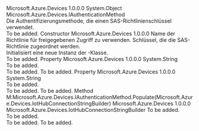 <Type Name="ServiceAuthenticationWithSharedAccessPolicyKey" FullName="Microsoft.Azure.Devices.ServiceAuthenticationWithSharedAccessPolicyKey">
  <TypeSignature Language="C#" Value="public sealed class ServiceAuthenticationWithSharedAccessPolicyKey : Microsoft.Azure.Devices.IAuthenticationMethod" />
  <TypeSignature Language="ILAsm" Value=".class public auto ansi sealed beforefieldinit ServiceAuthenticationWithSharedAccessPolicyKey extends System.Object implements class Microsoft.Azure.Devices.IAuthenticationMethod" />
  <TypeSignature Language="DocId" Value="T:Microsoft.Azure.Devices.ServiceAuthenticationWithSharedAccessPolicyKey" />
  <TypeSignature Language="VB.NET" Value="Public NotInheritable Class ServiceAuthenticationWithSharedAccessPolicyKey&#xA;Implements IAuthenticationMethod" />
  <TypeSignature Language="F#" Value="type ServiceAuthenticationWithSharedAccessPolicyKey = class&#xA;    interface IAuthenticationMethod" />
  <AssemblyInfo>
    <AssemblyName>Microsoft.Azure.Devices</AssemblyName>
    <AssemblyVersion>1.0.0.0</AssemblyVersion>
  </AssemblyInfo>
  <Base>
    <BaseTypeName>System.Object</BaseTypeName>
  </Base>
  <Interfaces>
    <Interface>
      <InterfaceName>Microsoft.Azure.Devices.IAuthenticationMethod</InterfaceName>
    </Interface>
  </Interfaces>
  <Docs>
    <summary>
            Die Authentifizierungsmethode, die einen SAS-Richtlinienschlüssel verwendet. 
            </summary>
    <remarks>To be added.</remarks>
  </Docs>
  <Members>
    <Member MemberName=".ctor">
      <MemberSignature Language="C#" Value="public ServiceAuthenticationWithSharedAccessPolicyKey (string policyName, string key);" />
      <MemberSignature Language="ILAsm" Value=".method public hidebysig specialname rtspecialname instance void .ctor(string policyName, string key) cil managed" />
      <MemberSignature Language="DocId" Value="M:Microsoft.Azure.Devices.ServiceAuthenticationWithSharedAccessPolicyKey.#ctor(System.String,System.String)" />
      <MemberSignature Language="VB.NET" Value="Public Sub New (policyName As String, key As String)" />
      <MemberSignature Language="F#" Value="new Microsoft.Azure.Devices.ServiceAuthenticationWithSharedAccessPolicyKey : string * string -&gt; Microsoft.Azure.Devices.ServiceAuthenticationWithSharedAccessPolicyKey" Usage="new Microsoft.Azure.Devices.ServiceAuthenticationWithSharedAccessPolicyKey (policyName, key)" />
      <MemberType>Constructor</MemberType>
      <AssemblyInfo>
        <AssemblyName>Microsoft.Azure.Devices</AssemblyName>
        <AssemblyVersion>1.0.0.0</AssemblyVersion>
      </AssemblyInfo>
      <Parameters>
        <Parameter Name="policyName" Type="System.String" />
        <Parameter Name="key" Type="System.String" />
      </Parameters>
      <Docs>
        <param name="policyName">Name der Richtlinie für freigegebenen Zugriff zu verwenden.</param>
        <param name="key">Schlüssel, die die SAS-Richtlinie zugeordnet werden.</param>
        <summary>
            Initialisiert eine neue Instanz der <see cref="T:Microsoft.Azure.Devices.ServiceAuthenticationWithSharedAccessPolicyKey" />-Klasse.
            </summary>
        <remarks>To be added.</remarks>
      </Docs>
    </Member>
    <Member MemberName="Key">
      <MemberSignature Language="C#" Value="public string Key { get; set; }" />
      <MemberSignature Language="ILAsm" Value=".property instance string Key" />
      <MemberSignature Language="DocId" Value="P:Microsoft.Azure.Devices.ServiceAuthenticationWithSharedAccessPolicyKey.Key" />
      <MemberSignature Language="VB.NET" Value="Public Property Key As String" />
      <MemberSignature Language="F#" Value="member this.Key : string with get, set" Usage="Microsoft.Azure.Devices.ServiceAuthenticationWithSharedAccessPolicyKey.Key" />
      <MemberType>Property</MemberType>
      <AssemblyInfo>
        <AssemblyName>Microsoft.Azure.Devices</AssemblyName>
        <AssemblyVersion>1.0.0.0</AssemblyVersion>
      </AssemblyInfo>
      <ReturnValue>
        <ReturnType>System.String</ReturnType>
      </ReturnValue>
      <Docs>
        <summary>To be added.</summary>
        <value>To be added.</value>
        <remarks>To be added.</remarks>
      </Docs>
    </Member>
    <Member MemberName="PolicyName">
      <MemberSignature Language="C#" Value="public string PolicyName { get; set; }" />
      <MemberSignature Language="ILAsm" Value=".property instance string PolicyName" />
      <MemberSignature Language="DocId" Value="P:Microsoft.Azure.Devices.ServiceAuthenticationWithSharedAccessPolicyKey.PolicyName" />
      <MemberSignature Language="VB.NET" Value="Public Property PolicyName As String" />
      <MemberSignature Language="F#" Value="member this.PolicyName : string with get, set" Usage="Microsoft.Azure.Devices.ServiceAuthenticationWithSharedAccessPolicyKey.PolicyName" />
      <MemberType>Property</MemberType>
      <AssemblyInfo>
        <AssemblyName>Microsoft.Azure.Devices</AssemblyName>
        <AssemblyVersion>1.0.0.0</AssemblyVersion>
      </AssemblyInfo>
      <ReturnValue>
        <ReturnType>System.String</ReturnType>
      </ReturnValue>
      <Docs>
        <summary>To be added.</summary>
        <value>To be added.</value>
        <remarks>To be added.</remarks>
      </Docs>
    </Member>
    <Member MemberName="Populate">
      <MemberSignature Language="C#" Value="public Microsoft.Azure.Devices.IotHubConnectionStringBuilder Populate (Microsoft.Azure.Devices.IotHubConnectionStringBuilder iotHubConnectionStringBuilder);" />
      <MemberSignature Language="ILAsm" Value=".method public hidebysig newslot virtual instance class Microsoft.Azure.Devices.IotHubConnectionStringBuilder Populate(class Microsoft.Azure.Devices.IotHubConnectionStringBuilder iotHubConnectionStringBuilder) cil managed" />
      <MemberSignature Language="DocId" Value="M:Microsoft.Azure.Devices.ServiceAuthenticationWithSharedAccessPolicyKey.Populate(Microsoft.Azure.Devices.IotHubConnectionStringBuilder)" />
      <MemberSignature Language="F#" Value="abstract member Populate : Microsoft.Azure.Devices.IotHubConnectionStringBuilder -&gt; Microsoft.Azure.Devices.IotHubConnectionStringBuilder&#xA;override this.Populate : Microsoft.Azure.Devices.IotHubConnectionStringBuilder -&gt; Microsoft.Azure.Devices.IotHubConnectionStringBuilder" Usage="serviceAuthenticationWithSharedAccessPolicyKey.Populate iotHubConnectionStringBuilder" />
      <MemberType>Method</MemberType>
      <Implements>
        <InterfaceMember>M:Microsoft.Azure.Devices.IAuthenticationMethod.Populate(Microsoft.Azure.Devices.IotHubConnectionStringBuilder)</InterfaceMember>
      </Implements>
      <AssemblyInfo>
        <AssemblyName>Microsoft.Azure.Devices</AssemblyName>
        <AssemblyVersion>1.0.0.0</AssemblyVersion>
      </AssemblyInfo>
      <ReturnValue>
        <ReturnType>Microsoft.Azure.Devices.IotHubConnectionStringBuilder</ReturnType>
      </ReturnValue>
      <Parameters>
        <Parameter Name="iotHubConnectionStringBuilder" Type="Microsoft.Azure.Devices.IotHubConnectionStringBuilder" />
      </Parameters>
      <Docs>
        <param name="iotHubConnectionStringBuilder">To be added.</param>
        <summary>To be added.</summary>
        <returns>To be added.</returns>
        <remarks>To be added.</remarks>
      </Docs>
    </Member>
  </Members>
</Type>